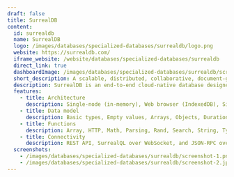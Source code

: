 ```yaml
---
draft: false
title: SurrealDB
content:
  id: surrealdb
  name: SurrealDB
  logo: /images/databases/specialized-databases/surrealdb/logo.png
  website: https://surrealdb.com/
  iframe_website: /website/databases/specialized-databases/surrealdb
  direct_link: true
  dashboardImage: /images/databases/specialized-databases/surrealdb/screenshot-1.png
  short_description: A scalable, distributed, collaborative, document-graph database, for the realtime web.
  description: SurrealDB is an end-to-end cloud-native database designed for modern applications, including web, mobile, serverless, Jamstack, backend, and traditional applications. With SurrealDB, you can simplify your database and API infrastructure, reduce development time, and build secure, performant apps quickly and cost-effectively.
  features:
    - title: Architecture
      description: Single-node (in-memory), Web browser (IndexedDB), Single-node (RocksDB), Distributed (FoundationDB) and Distributed (TiKV).
    - title: Data model
      description: Basic types, Empty values, Arrays, Objects, Durations, Datetimes, Datetimes, Futures, Casting, and Strict typing.
    - title: Functions
      description: Array, HTTP, Math, Parsing, Rand, Search, String, Type, Vector, Geo, Time, Count,  Validation and  Embedded JavaScript Functions
    - title: Connectivity
      description: REST API, SurrealQL over WebSocket, and JSON-RPC over WebSocket.
  screenshots:
    - /images/databases/specialized-databases/surrealdb/screenshot-1.png
    - /images/databases/specialized-databases/surrealdb/screenshot-2.jpg
---
```

